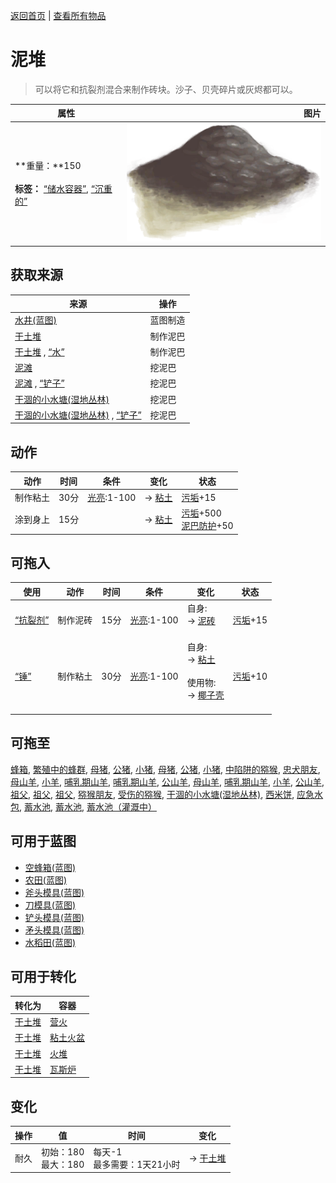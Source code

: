 [返回首页](index.md)   |  [查看所有物品](object.md)
# 泥堆  
> 可以将它和抗裂剂混合来制作砖块。沙子、贝壳碎片或灰烬都可以。  
  
  属性  |   图片   
 ----  |  ----:   
 **重量：**150<br><br>**标签：**	[“储水容器”](tag_WaterContainer.md), [“沉重的”](tag_Heavy.md)  |  ![](Sprite/Mud.png)   
  
## 获取来源  
来源  |  操作  
----  |  ----  
[水井(蓝图)](Bp_Well.md)  |  蓝图制造  
[干土堆](DirtPile.md)  |  制作泥巴  
[干土堆](DirtPile.md) , [“水”](tag_WaterAny.md)  |  制作泥巴  
[泥滩](MudDeposit.md)  |  挖泥巴  
[泥滩](MudDeposit.md) , [“铲子”](tag_Shovel.md)  |  挖泥巴  
[干涸的小水塘(湿地丛林)](Puddle.md)  |  挖泥巴  
[干涸的小水塘(湿地丛林)](Puddle.md) , [“铲子”](tag_Shovel.md)  |  挖泥巴  
## 动作  
动作  |  时间  |  条件  |  变化  |  状态  
----  |  ----  |  ----  |  ----  |  ----  
制作粘土  |  30分  |  [光亮](Light.md):1-100  |  → [粘土](Clay.md)<br>  |  [污垢](Filth.md)+15  
涂到身上  |  15分  |    |  → [粘土](Clay.md)<br>  |  [污垢](Filth.md)+500<br>[泥巴防护](MudProtection.md)+50  
## 可拖入  
使用  |  动作  |  时间  |  条件  |  变化  |  状态  
----  |  ----  |  ----  |  ----  |  ----  |  ----  
[“抗裂剂”](tag_Temper.md)  |  制作泥砖  |  15分  |  [光亮](Light.md):1-100  |  自身:<br>→ [泥砖](MudBrick.md)<br><br>  |  [污垢](Filth.md)+15  
[“锤”](tag_Hammer.md)  |  制作粘土  |  30分  |  [光亮](Light.md):1-100  |  自身:<br>→ [粘土](Clay.md)<br><br>使用物:<br>→ [椰子壳](CoconutShell.md)<br><br>  |  [污垢](Filth.md)+10  
## 可拖至  
[蜂箱](BeeSkep.md), [繁殖中的蜂群](BeeSkepSwarming.md), [母猪](BoarEnclosureFemale.md), [公猪](BoarEnclosureMale.md), [小猪](BoarEnclosurePiglet.md), [母猪](BoarTiedFemale.md), [公猪](BoarTiedMale.md), [小猪](BoarTiedPiglet.md), [中陷阱的猕猴](CageTrapMacaque.md), [忠犬朋友](DogFriend.md), [母山羊](GoatEnclosureFemale.md), [小羊](GoatEnclosureKid.md), [哺乳期山羊](GoatEnclosureLactating.md), [哺乳期山羊](GoatEnclosureLactating.md), [公山羊](GoatEnclosureMale.md), [母山羊](GoatTiedFemale.md), [哺乳期山羊](GoatTiedFemaleLactating.md), [小羊](GoatTiedKid.md), [公山羊](GoatTiedMale.md), [祖父](Grandfather.md), [祖父](Grandfather.md), [祖父](GrandfatherHealthy.md), [猕猴朋友](MacaqueFriend.md), [受伤的猕猴](MacaqueWounded.md), [干涸的小水塘(湿地丛林)](Puddle.md), [西米饼](SagoFlatbread.md), [应急水包](WaterRation.md), [蓄水池](WaterReservoir.md), [蓄水池](WaterReservoirFull.md), [蓄水池（灌溉中）](WaterReservoirIrrigating.md)  
## 可用于蓝图  
- [空蜂箱(蓝图)](Bp_BeeSkepEmpty.md)  
- [农田(蓝图)](Bp_CropPlot.md)  
- [斧头模具(蓝图)](Bp_MoldAxe.md)  
- [刀模具(蓝图)](Bp_MoldKnife.md)  
- [铲头模具(蓝图)](Bp_MoldShovel.md)  
- [矛头模具(蓝图)](Bp_MoldSpear.md)  
- [水稻田(蓝图)](Bp_RicePaddy.md)  
  
  
## 可用于转化  
转化为  |  容器  
----  |  ----  
[干土堆](DirtPile.md)  |  [营火](Campfire.md)  
[干土堆](DirtPile.md)  |  [粘土火盆](ClayFirePit.md)  
[干土堆](DirtPile.md)  |  [火堆](Fire.md)  
[干土堆](DirtPile.md)  |  [瓦斯炉](GasCookerOn.md)  
## 变化  
操作  |  值  |  时间  |  变化  
----  |  ----  |  ----  |  ----  
耐久  |  初始：180<br>最大：180  |  每天-1<br>最多需要：1天21小时  |  → [干土堆](DirtPile.md)  
